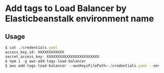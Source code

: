 # Add tags to Load Balancer by Elasticbeanstalk environment name

## Usage

```Javascript
$ cat ./credentials.yaml
access_key_id: XXXXXXXXXXXX
secret_access_key: XXXXXXXXXXXXXXXXXXXXXXXX
$ npm i -g aws-add-tags-load-balancer
$ aws-add-tags-load-balancer --awsKeysFilePath=./credentials.yaml --environmentName=pickle-prod --tag.key1=value1 --tag.key2=value2
```